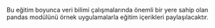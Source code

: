 Bu eğitim boyunca veri bilimi çalışmalarında önemli bir yere sahip olan pandas modülünü örnek uygulamalarla eğitim içerikleri paylaşılacaktır.
